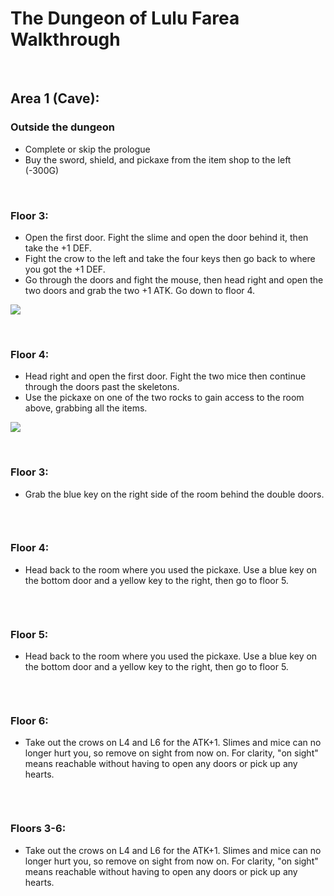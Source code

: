 # The Dungeon of Lulu Farea Walkthrough

<br>

## Area 1 (Cave):

### Outside the dungeon
- Complete or skip the prologue
- Buy the sword, shield, and pickaxe from the item shop to the left (-300G)

<br>

### Floor 3:
- Open the first door. Fight the slime and open the door behind it, then take the +1 DEF.
- Fight the crow to the left and take the four keys then go back to where you got the +1 DEF.
- Go through the doors and fight the mouse, then head right and open the two doors and grab the two +1 ATK. Go down to floor 4.

![](https://i.imgur.com/n1RgFLl.png)


<br>

### Floor 4:
- Head right and open the first door. Fight the two mice then continue through the doors past the skeletons.
- Use the pickaxe on one of the two rocks to gain access to the room above, grabbing all the items.

![](https://i.imgur.com/GS3Hsqq.png)

<br>

### Floor 3:
- Grab the blue key on the right side of the room behind the double doors.

![]()

<br>

### Floor 4:
- Head back to the room where you used the pickaxe. Use a blue key on the bottom door and a yellow key to the right, then go to floor 5.

![]()


<br>

### Floor 5:
- Head back to the room where you used the pickaxe. Use a blue key on the bottom door and a yellow key to the right, then go to floor 5.

![]()

<br>

### Floor 6:
- Take out the crows on L4 and L6 for the ATK+1. Slimes and mice can no longer hurt you, so remove on sight from now on. For clarity, "on sight" means reachable without having to open any doors or pick up any hearts.

![]()

<br>

### Floors 3-6:
- Take out the crows on L4 and L6 for the ATK+1. Slimes and mice can no longer hurt you, so remove on sight from now on. For clarity, "on sight" means reachable without having to open any doors or pick up any hearts.
